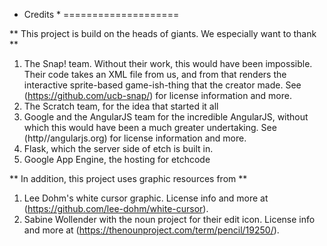 * Credits *
====================

** This project is build on the heads of giants. We especially want to thank **

1. The Snap! team. Without their work, this would have been impossible. Their code takes an XML file from us, and from that renders the interactive sprite-based game-ish-thing that the creator made. See (https://github.com/ucb-snap/) for license information and more.
2. The Scratch team, for the idea that started it all
3. Google and the AngularJS team for the incredible AngularJS, without which this would have been a much greater undertaking. See (http//angularjs.org) for license information and more.
4. Flask, which the server side of etch is built in.
5. Google App Engine, the hosting for etchcode


** In addition, this project uses graphic resources from **

1. Lee Dohm's white cursor graphic. License info and more at (https://github.com/lee-dohm/white-cursor).
2. Sabine Wollender with the noun project for their edit icon. License info and more at (https://thenounproject.com/term/pencil/19250/).
